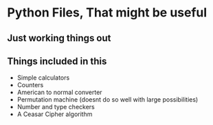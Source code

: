 # Python Files, That might be useful

## Just working things out

## Things included in this

- Simple calculators
- Counters
- American to normal converter
- Permutation machine (doesnt do so well with large possibilities)
- Number and type checkers
- A Ceasar Cipher algorithm
